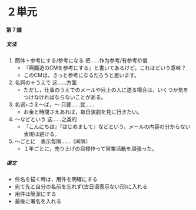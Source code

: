 # ２単元
#### 第７課
##### 文法
1. 簡体＋参考にする/参考になる 把……作为参考/有参考价值
	- 『燕醸造のCMを参考にする』と書いてあるけど，これはどいう意味？
	- このCMは，きっと参考になるだろうと思います。
2. 名詞の＋うえで 这……方面
	- ただし，仕事のうえでのメールや目上の人に送る場合は，いくつか気をつけなければならないことがある。
3. 名词+さえ～ば，～ 只要……就……
	- お金と時間さえあれば，毎日演劇を見に行きたい。
4. ～などという 这……之类的
	- 『こんにちは』『はじめまして』などという，メールの内容の分からない表現は避ける。
5. ～ごとに　表示每隔……（间隔）
	- １年ごとに，売り上げの目標作って営業活動を頑張った。
##### 课文
- 件名を描く時は，用件を明確にする
- 宛て先と自分の名前を忘れず(古日语表示ない形)に入れる
- 用件は簡潔にする
- 最後に署名を入れる